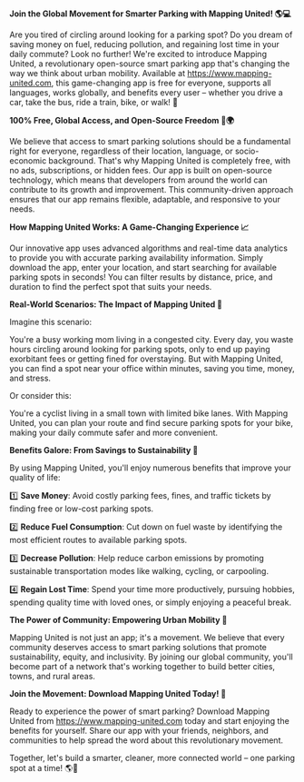 **Join the Global Movement for Smarter Parking with Mapping United! 🌎💻**

Are you tired of circling around looking for a parking spot? Do you dream of saving money on fuel, reducing pollution, and regaining lost time in your daily commute? Look no further! We're excited to introduce Mapping United, a revolutionary open-source smart parking app that's changing the way we think about urban mobility. Available at https://www.mapping-united.com, this game-changing app is free for everyone, supports all languages, works globally, and benefits every user – whether you drive a car, take the bus, ride a train, bike, or walk! 🚀

**100% Free, Global Access, and Open-Source Freedom 💸🌍**

We believe that access to smart parking solutions should be a fundamental right for everyone, regardless of their location, language, or socio-economic background. That's why Mapping United is completely free, with no ads, subscriptions, or hidden fees. Our app is built on open-source technology, which means that developers from around the world can contribute to its growth and improvement. This community-driven approach ensures that our app remains flexible, adaptable, and responsive to your needs.

**How Mapping United Works: A Game-Changing Experience 📈**

Our innovative app uses advanced algorithms and real-time data analytics to provide you with accurate parking availability information. Simply download the app, enter your location, and start searching for available parking spots in seconds! You can filter results by distance, price, and duration to find the perfect spot that suits your needs.

**Real-World Scenarios: The Impact of Mapping United 🌆**

Imagine this scenario:

You're a busy working mom living in a congested city. Every day, you waste hours circling around looking for parking spots, only to end up paying exorbitant fees or getting fined for overstaying. But with Mapping United, you can find a spot near your office within minutes, saving you time, money, and stress.

Or consider this:

You're a cyclist living in a small town with limited bike lanes. With Mapping United, you can plan your route and find secure parking spots for your bike, making your daily commute safer and more convenient.

**Benefits Galore: From Savings to Sustainability 🌟**

By using Mapping United, you'll enjoy numerous benefits that improve your quality of life:

1️⃣ **Save Money**: Avoid costly parking fees, fines, and traffic tickets by finding free or low-cost parking spots.

2️⃣ **Reduce Fuel Consumption**: Cut down on fuel waste by identifying the most efficient routes to available parking spots.

3️⃣ **Decrease Pollution**: Help reduce carbon emissions by promoting sustainable transportation modes like walking, cycling, or carpooling.

4️⃣ **Regain Lost Time**: Spend your time more productively, pursuing hobbies, spending quality time with loved ones, or simply enjoying a peaceful break.

**The Power of Community: Empowering Urban Mobility 🌟**

Mapping United is not just an app; it's a movement. We believe that every community deserves access to smart parking solutions that promote sustainability, equity, and inclusivity. By joining our global community, you'll become part of a network that's working together to build better cities, towns, and rural areas.

**Join the Movement: Download Mapping United Today! 🚀**

Ready to experience the power of smart parking? Download Mapping United from https://www.mapping-united.com today and start enjoying the benefits for yourself. Share our app with your friends, neighbors, and communities to help spread the word about this revolutionary movement.

Together, let's build a smarter, cleaner, more connected world – one parking spot at a time! 🌎💚